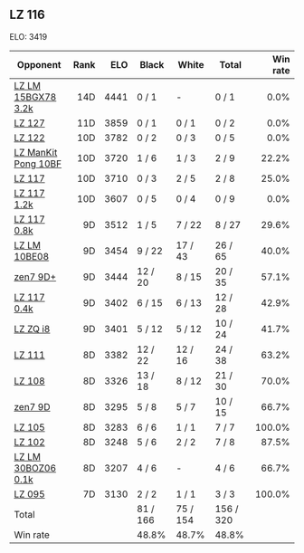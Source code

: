 ## LZ 116 ##

ELO: 3419

Opponent | Rank | ELO | Black | White | Total | Win rate
---------|-----:|----:|-------|-------|-------|-------:
[LZ LM 15BGX78 3.2k](LZ%20LM%2015BGX78%203.2k.md) | 14D | 4441 | 0 / 1 | - | 0 / 1 | 0.0%
[LZ 127](LZ%20127.md) | 11D | 3859 | 0 / 1 | 0 / 1 | 0 / 2 | 0.0%
[LZ 122](LZ%20122.md) | 10D | 3782 | 0 / 2 | 0 / 3 | 0 / 5 | 0.0%
[LZ ManKit Pong 10BF](LZ%20ManKit%20Pong%2010BF.md) | 10D | 3720 | 1 / 6 | 1 / 3 | 2 / 9 | 22.2%
[LZ 117](LZ%20117.md) | 10D | 3710 | 0 / 3 | 2 / 5 | 2 / 8 | 25.0%
[LZ 117 1.2k](LZ%20117%201.2k.md) | 10D | 3607 | 0 / 5 | 0 / 4 | 0 / 9 | 0.0%
[LZ 117 0.8k](LZ%20117%200.8k.md) | 9D | 3512 | 1 / 5 | 7 / 22 | 8 / 27 | 29.6%
[LZ LM 10BE08](LZ%20LM%2010BE08.md) | 9D | 3454 | 9 / 22 | 17 / 43 | 26 / 65 | 40.0%
[zen7 9D+](zen7%209D+.md) | 9D | 3444 | 12 / 20 | 8 / 15 | 20 / 35 | 57.1%
[LZ 117 0.4k](LZ%20117%200.4k.md) | 9D | 3402 | 6 / 15 | 6 / 13 | 12 / 28 | 42.9%
[LZ ZQ i8](LZ%20ZQ%20i8.md) | 9D | 3401 | 5 / 12 | 5 / 12 | 10 / 24 | 41.7%
[LZ 111](LZ%20111.md) | 8D | 3382 | 12 / 22 | 12 / 16 | 24 / 38 | 63.2%
[LZ 108](LZ%20108.md) | 8D | 3326 | 13 / 18 | 8 / 12 | 21 / 30 | 70.0%
[zen7 9D](zen7%209D.md) | 8D | 3295 | 5 / 8 | 5 / 7 | 10 / 15 | 66.7%
[LZ 105](LZ%20105.md) | 8D | 3283 | 6 / 6 | 1 / 1 | 7 / 7 | 100.0%
[LZ 102](LZ%20102.md) | 8D | 3248 | 5 / 6 | 2 / 2 | 7 / 8 | 87.5%
[LZ LM 30BOZ06 0.1k](LZ%20LM%2030BOZ06%200.1k.md) | 8D | 3207 | 4 / 6 | - | 4 / 6 | 66.7%
[LZ 095](LZ%20095.md) | 7D | 3130 | 2 / 2 | 1 / 1 | 3 / 3 | 100.0%
Total | | | 81 / 166 | 75 / 154 | 156 / 320 | 
Win rate| | | 48.8% | 48.7% | 48.8% | 
